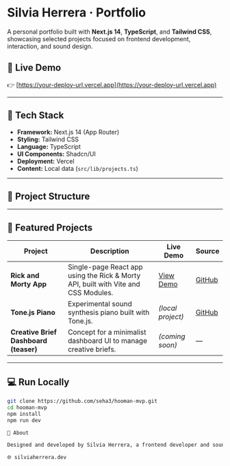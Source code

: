 # Silvia Herrera · Portfolio

A personal portfolio built with **Next.js 14**, **TypeScript**, and **Tailwind CSS**, showcasing selected projects focused on frontend development, interaction, and sound design.

## 🚀 Live Demo
👉 [https://your-deploy-url.vercel.app](https://your-deploy-url.vercel.app)

---

## 🧩 Tech Stack

- **Framework:** Next.js 14 (App Router)
- **Styling:** Tailwind CSS
- **Language:** TypeScript
- **UI Components:** Shadcn/UI
- **Deployment:** Vercel
- **Content:** Local data (`src/lib/projects.ts`)

---

## 🧱 Project Structure


---

## 🌱 Featured Projects

| Project | Description | Live Demo | Source |
|----------|--------------|-----------|---------|
| **Rick and Morty App** | Single-page React app using the Rick & Morty API, built with Vite and CSS Modules. | [View Demo](https://priceless-meninsky-c2ccff.netlify.app/) | [GitHub](https://github.com/seha3/RickAndMorty) |
| **Tone.js Piano** | Experimental sound synthesis piano built with Tone.js. | *(local project)* | [GitHub](https://github.com/seha3/tone-js-project) |
| **Creative Brief Dashboard (teaser)** | Concept for a minimalist dashboard UI to manage creative briefs. | *(coming soon)* | — |

---

## 💻 Run Locally

```bash
git clone https://github.com/seha3/hooman-mvp.git
cd hooman-mvp
npm install
npm run dev

🧠 About

Designed and developed by Silvia Herrera, a frontend developer and sound designer passionate about interactive experiences, minimal interfaces, and creative coding.

🌐 silviaherrera.dev
